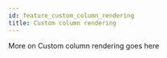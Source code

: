 ```yaml
---
id: feature_custom_column_rendering
title: Custom column rendering 
---
```


More on Custom column rendering goes here
